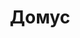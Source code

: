 --- 
title: "Домус" 
site: "www.domus-estate.com" 
town: "Севастополь" 
tel: ["+38 050 186 0028, +38 (0692) 94 7552"] 
address: "Россия, АР Крым, г.Севастополь, ул. Большая Морская, 23,  ТЦ «Диалог» левое крыло" 
mail: "main@domus-estate.com" 
--- 